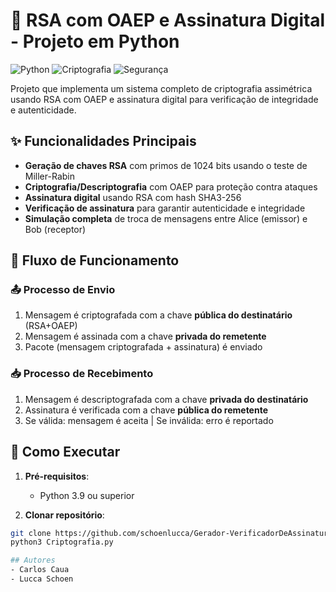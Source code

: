 # 🔐 RSA com OAEP e Assinatura Digital - Projeto em Python

![Python](https://img.shields.io/badge/Python-3.9+-blue)
![Criptografia](https://img.shields.io/badge/Criptografia-RSA-green)
![Segurança](https://img.shields.io/badge/Segurança-OAEP-yellow)

Projeto que implementa um sistema completo de criptografia assimétrica usando RSA com OAEP e assinatura digital para verificação de integridade e autenticidade.

## ✨ Funcionalidades Principais

- **Geração de chaves RSA** com primos de 1024 bits usando o teste de Miller-Rabin
- **Criptografia/Descriptografia** com OAEP para proteção contra ataques
- **Assinatura digital** usando RSA com hash SHA3-256
- **Verificação de assinatura** para garantir autenticidade e integridade
- **Simulação completa** de troca de mensagens entre Alice (emissor) e Bob (receptor)

## 🔄 Fluxo de Funcionamento

### 📤 Processo de Envio
1. Mensagem é criptografada com a chave **pública do destinatário** (RSA+OAEP)
2. Mensagem é assinada com a chave **privada do remetente**
3. Pacote (mensagem criptografada + assinatura) é enviado

### 📥 Processo de Recebimento
1. Mensagem é descriptografada com a chave **privada do destinatário**
2. Assinatura é verificada com a chave **pública do remetente**
3. Se válida: mensagem é aceita | Se inválida: erro é reportado

## 🚀 Como Executar

1. **Pré-requisitos**:
   - Python 3.9 ou superior

2. **Clonar repositório**:
```bash
git clone https://github.com/schoenlucca/Gerador-VerificadorDeAssinaturas.git
python3 Criptografia.py

## Autores
- Carlos Caua
- Lucca Schoen 
